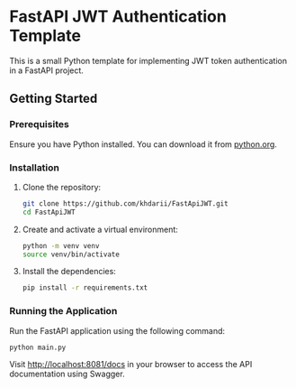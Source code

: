 # FastAPI JWT Authentication Template

This is a small Python template for implementing JWT token authentication in a FastAPI project.

## Getting Started

### Prerequisites

Ensure you have Python installed. You can download it from [python.org](https://www.python.org/downloads/).

### Installation

1. Clone the repository:

    ```bash
    git clone https://github.com/khdarii/FastApiJWT.git
    cd FastApiJWT
    ```

2. Create and activate a virtual environment:

    ```bash
    python -m venv venv
    source venv/bin/activate
    ```

3. Install the dependencies:

    ```bash
    pip install -r requirements.txt
    ```

### Running the Application

Run the FastAPI application using the following command:

```bash
python main.py
```

Visit [http://localhost:8081/docs](http://localhost:8081/docs) in your browser to access the API documentation using Swagger.

